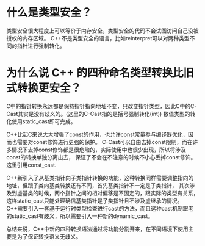 
# 什么是类型安全？
类型安全很大程度上可以等价于内存安全，类型安全的代码不会试图访问自己没被授权的内存区域。
C++不是类型安全的语言，比如reinterpret可以对两种类型不同的指针进行强制转化。

# 为什么说 C++ 的四种命名类型转换比旧式转换更安全？
C中的指针转换永远都是保持指针指向地址不变，只改变指针类型，因此C中的C-Cast其实是没有歧义的。(这里的C-Cast指的是括号强制转化(int))
数值类型的转化使用static_cast即可完成。

C++比起C来说大大增强了const的作用，也允许const常量参与编译器优化，因而也需要对const修饰进行更强的保护。
C-Cast可以自由去掉const限制，而在许多情况下去掉const修饰都是很危险的，实际使用中也很少出现，所以将涉及const的转换单独分离出去，
保证了不会在不注意的时候不小心丢掉const修饰。这里引用const_cast.

C++新引入了从基类指针向子类指针转换的功能，这种转换同样需要调整指向的地址，但跟子类向基类转换还有不同，首先基类指针不一定是子类指针，
其次涉及到虚基类的时候，两个指针之间的相对偏移是不固定的，跟实际的类型有关系，这样static_cast只能处理确信基类指针是子类指针且不涉及虚继承的情况。
C++需要引入一套基于运行时类型检查进行cast的方法，而且这种cast机制跟老的static_cast有歧义，所以需要引入一种新的dynamic_cast。

总结来说，C++中新的四种转换语法通过将功能分割开来，在不同语境下使用主要是为了保证转换语义无歧义。
